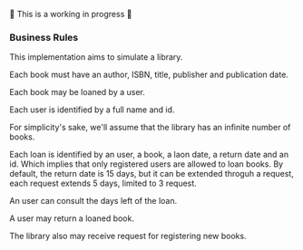 :construction: This is a working in progress :construction:

### Business Rules
This implementation aims to simulate a library.

Each book must have an author, ISBN, title, publisher and publication date.

Each book may be loaned by a user.

Each user is identified by a full name and id.

For simplicity's sake, we'll assume that the library has an infinite number of books.

Each loan is identified by an user, a book, a laon date, a return date and an id. Which implies that only registered users are allowed to loan books.
By default, the return date is 15 days, but it can be extended throguh a request, each request extends 5 days, limited to 3 request.

An user can consult the days left of the loan.

A user may return a loaned book.

The library also may receive request for registering new books.